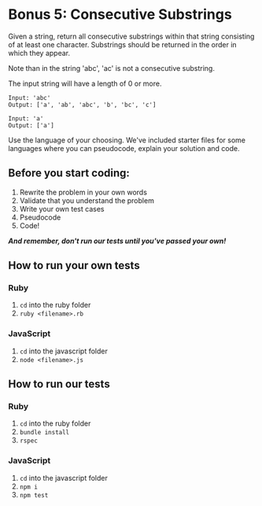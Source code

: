 # Bonus 5: Consecutive Substrings

Given a string, return all consecutive substrings within that string consisting of at least one character. Substrings should be returned in the order in which they appear.

Note than in the string 'abc', 'ac' is not a consecutive substring.

The input string will have a length of 0 or more.

```
Input: 'abc'
Output: ['a', 'ab', 'abc', 'b', 'bc', 'c']

Input: 'a'
Output: ['a']
```

Use the language of your choosing. We've included starter files for some languages where you can pseudocode, explain your solution and code.

## Before you start coding:

1. Rewrite the problem in your own words
2. Validate that you understand the problem
3. Write your own test cases
4. Pseudocode
5. Code!

**_And remember, don't run our tests until you've passed your own!_**

## How to run your own tests

### Ruby

1. `cd` into the ruby folder
2. `ruby <filename>.rb`

### JavaScript

1. `cd` into the javascript folder
2. `node <filename>.js`

## How to run our tests

### Ruby

1. `cd` into the ruby folder
2. `bundle install`
3. `rspec`

### JavaScript

1. `cd` into the javascript folder
2. `npm i`
3. `npm test`
